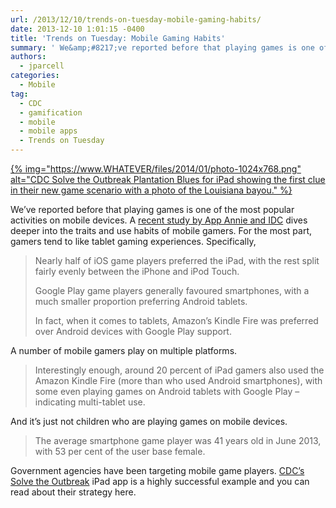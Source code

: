 ```yaml
---
url: /2013/12/10/trends-on-tuesday-mobile-gaming-habits/
date: 2013-12-10 1:01:15 -0400
title: 'Trends on Tuesday: Mobile Gaming Habits'
summary: ' We&amp;#8217;ve reported before that playing games is one of the most popular activities on mobile devices. A recent study by App Annie and IDC dives deeper into the'
authors:
  - jparcell
categories:
  - Mobile
tag:
  - CDC
  - gamification
  - mobile
  - mobile apps
  - Trends on Tuesday
---
```


[{% img="https://www.WHATEVER/files/2014/01/photo-1024x768.png" alt="CDC Solve the Outbreak Plantation Blues for iPad showing the first clue in their new game scenario with a photo of the Louisiana bayou." %}](https://www.WHATEVER/files/2014/01/photo-1024x768.png)

We&#8217;ve reported before that playing games is one of the most popular activities on mobile devices. A [recent study by App Annie and IDC](http://www.mobileworldlive.com/mobile-gaming-multiple-devices-regional-shifts?utm_campaign=MWL-A-20131210&utm_medium=email&utm_source=Eloqua&elq=13c3de37cf244dc995152f2f1403d758&elqCampaignId=982) dives deeper into the traits and use habits of mobile gamers. For the most part, gamers tend to like tablet gaming experiences. Specifically,

> Nearly half of iOS game players preferred the iPad, with the rest split fairly evenly between the iPhone and iPod Touch.
> 
> Google Play game players generally favoured smartphones, with a much smaller proportion preferring Android tablets.
> 
> In fact, when it comes to tablets, Amazon’s Kindle Fire was preferred over Android devices with Google Play support.

A number of mobile gamers play on multiple platforms.

> Interestingly enough, around 20 percent of iPad gamers also used the Amazon Kindle Fire (more than who used Android smartphones), with some even playing games on Android tablets with Google Play – indicating multi-tablet use.

And it&#8217;s just not children who are playing games on mobile devices.

> The average smartphone game player was 41 years old in June 2013, with 53 per cent of the user base female.

Government agencies have been targeting mobile game players. [CDC&#8217;s Solve the Outbreak](https://www.WHATEVER/2013/10/31/new-outbreaks-but-no-zombies-on-cdcs-solve-the-outbreak/ "New Outbreaks (but No Zombies) on CDC’s Solve the Outbreak") iPad app is a highly successful example and you can read about their strategy here.
